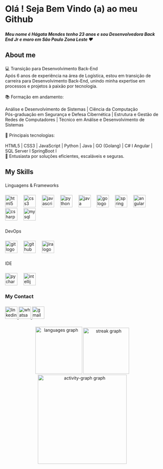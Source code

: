 <br clear="both">

<h1 align="left">Olá ! Seja Bem Vindo (a) ao meu Github</h1>

###

<h5 align="left">Meu nome é Hágata Mendes tenho 23 anos e sou Desenvolvedora Back End Jr e moro em São Paulo Zona Leste ♥</h5>

###

<h2 align="left">About me</h2>

###

<p align="left">💻 Transição para Desenvolvimento Back-End<br>Após 6 anos de experiência na área de Logística, estou em transição de carreira para Desenvolvimento Back-End, unindo minha expertise em processos e projetos à paixão por tecnologia.<br><br>📚 Formação em andamento:<br><br>Análise e Desenvolvimento de Sistemas | Ciência da Computação<br>Pós-graduação em Segurança e Defesa Cibernética | Estrutura e Gestão de Redes de Computadores | Técnico em Análise e Desenvolvimento de Sistemas<br><br>🚀 Principais tecnologias:<br><br>HTML5  | CSS3 | JavaScript | Python | Java  | GO (Golang)  | C# I Angular | SQL Server I SpringBoot I <br>🌟 Entusiasta por soluções eficientes, escaláveis e seguras.</p>

###

<h2 align="left">My Skills</h2>

###

<p align="left">Linguagens & Frameworks</p>

###

<div align="left">
  <img src="https://cdn.jsdelivr.net/gh/devicons/devicon/icons/html5/html5-original.svg" height="40" alt="html5 logo"  />
  <img width="12" />
  <img src="https://cdn.jsdelivr.net/gh/devicons/devicon/icons/css3/css3-original.svg" height="40" alt="css3 logo"  />
  <img width="12" />
  <img src="https://cdn.jsdelivr.net/gh/devicons/devicon/icons/javascript/javascript-original.svg" height="40" alt="javascript logo"  />
  <img width="12" />
  <img src="https://cdn.jsdelivr.net/gh/devicons/devicon/icons/python/python-original.svg" height="40" alt="python logo"  />
  <img width="12" />
  <img src="https://cdn.jsdelivr.net/gh/devicons/devicon/icons/java/java-original.svg" height="40" alt="java logo"  />
  <img width="12" />
  <img src="https://cdn.jsdelivr.net/gh/devicons/devicon/icons/go/go-original.svg" height="40" alt="go logo"  />
  <img width="12" />
  <img src="https://cdn.jsdelivr.net/gh/devicons/devicon/icons/spring/spring-original.svg" height="40" alt="spring logo"  />
  <img width="12" />
  <img src="https://cdn.jsdelivr.net/gh/devicons/devicon/icons/angularjs/angularjs-original.svg" height="40" alt="angularjs logo"  />
  <img width="12" />
  <img src="https://cdn.jsdelivr.net/gh/devicons/devicon/icons/csharp/csharp-original.svg" height="40" alt="csharp logo"  />
  <img width="12" />
  <img src="https://cdn.jsdelivr.net/gh/devicons/devicon/icons/mysql/mysql-original.svg" height="40" alt="mysql logo"  />
</div>

###

<p align="left">DevOps</p>

###

<div align="left">
  <img src="https://cdn.jsdelivr.net/gh/devicons/devicon/icons/git/git-original.svg" height="40" alt="git logo"  />
  <img width="12" />
  <img src="https://cdn.jsdelivr.net/gh/devicons/devicon/icons/github/github-original.svg" height="40" alt="github logo"  />
  <img width="12" />
  <img src="https://cdn.jsdelivr.net/gh/devicons/devicon/icons/jira/jira-original.svg" height="40" alt="jira logo"  />
</div>

###

<p align="left">IDE</p>

###

<div align="left">
  <img src="https://cdn.jsdelivr.net/gh/devicons/devicon/icons/pycharm/pycharm-original.svg" height="40" alt="pycharm logo"  />
  <img width="12" />
  <img src="https://cdn.jsdelivr.net/gh/devicons/devicon/icons/intellij/intellij-original.svg" height="40" alt="intellij logo"  />
</div>

###

<h3 align="left">My Contact</h3>

###

<div align="left">
  <a href="https://www.linkedin.com/in/h%C3%A1gata-mendes-808b73180/" target="_blank">
    <img src="https://img.shields.io/static/v1?message=LinkedIn&logo=linkedin&label=&color=0077B5&logoColor=white&labelColor=&style=for-the-badge" height="40" alt="linkedin logo"  />
  </a>
  <a href="https://w.app/g3INL9" target="_blank">
    <img src="https://img.shields.io/static/v1?message=Whatsapp&logo=whatsapp&label=&color=25D366&logoColor=white&labelColor=&style=for-the-badge" height="40" alt="whatsapp logo"  />
  </a>
  <a href="mailto:hagatamendes2017@gmail.com" target="_blank">
    <img src="https://img.shields.io/static/v1?message=Gmail&logo=gmail&label=&color=D14836&logoColor=white&labelColor=&style=for-the-badge" height="40" alt="gmail logo"  />
  </a>
</div>

###

<div align="center">
  <img src="https://github-readme-stats.vercel.app/api/top-langs?username=HagataMendes&locale=pt-br&hide_title=false&layout=compact&card_width=320&langs_count=12&theme=codeSTACKr&hide_border=false&order=2" height="153" alt="languages graph"  />
  <img src="https://streak-stats.demolab.com?user=HagataMendes&locale=en&mode=daily&theme=dracula&hide_border=false&border_radius=5&order=3" height="150" alt="streak graph"  />
  <img src="https://github-readme-activity-graph.vercel.app/graph?username=HagataMendes&radius=16&theme=redical&area=true&order=5&hide_title=false&hide_border=true" height="290" alt="activity-graph graph"  />
</div>

###
